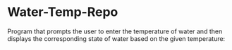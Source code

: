# Water-Temp-Repo
Program that prompts the user to enter the temperature of water and then displays the corresponding state of water based on the given temperature:
